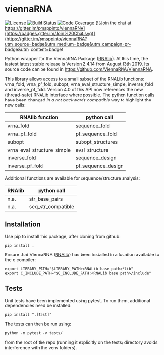 # viennaRNA

[![License](https://img.shields.io/badge/License-Apache%202.0-blue.svg)](https://opensource.org/licenses/Apache-2.0)
[![Build Status](https://travis-ci.org/pkpinto/viennaRNA.svg?branch=master)](https://travis-ci.org/pkpinto/viennaRNA)
[![Code Coverage](https://codecov.io/gh/pkpinto/viennaRNA/branch/master/graph/badge.svg)](https://codecov.io/gh/pkpinto/viennaRNA)
[![Join the chat at https://gitter.im/pmsppinto/viennaRNA](https://badges.gitter.im/Join%20Chat.svg)](https://gitter.im/pmsppinto/viennaRNA?utm_source=badge&utm_medium=badge&utm_campaign=pr-badge&utm_content=badge)

Python wrapper for the ViennaRNA Package ([RNAlib](https://www.tbi.univie.ac.at/RNA/)). At this time, the lastest latest stable release is Version 2.4.14 from August 13th 2019. Its source code can be found in https://github.com/ViennaRNA/ViennaRNA.

This library allows access to a small subset of the RNALib functions: vrna_fold, vrna_pf_fold, subopt, vrna_eval_structure_simple, inverse_fold and inverse_pf_fold. Version 4.0 of this API now references the new (thread-safe) RNALib interface where possible. The python function calls have been changed *in a not backwards compatible* way to highlight the new calls:

| RNAlib function             | python call          |
|-----------------------------|----------------------|
| vrna_fold                   |    sequence_fold     |
| vrna_pf_fold                | pf_sequence_fold     |
| subopt                      | subopt_structures    |
| vrna_eval_structure_simple  | eval_structure       |
| inverse_fold                |    sequence_design   |
| inverse_pf_fold             | pf_sequence_design   |

Additional functions are available for sequence/structure analysis:

| RNAlib               | python call         |
|----------------------|---------------------|
| n.a.                 | str_base_pairs      |
| n.a.                 | seq_str_compatible  |

## Installation

Use pip to install this package, after cloning from github:
```
pip install .
```

Ensure that ViennaRNA ([RNAlib](https://www.tbi.univie.ac.at/RNA/)) has been installed in a location available to the c compiler:
```
export LIBRARY_PATH="$LIBRARY_PATH:<RNALib base path>/lib"
export C_INCLUDE_PATH="$C_INCLUDE_PATH:<RNALib base path>/include"
```

## Tests

Unit tests have been implemented using pytest. To run them, additional dependencies need be installed:
```
pip install ".[test]"
```

The tests can then be run using:
```
python -m pytest -v tests/
```
from the root of the repo (running it explicitly on the tests/ directory avoids interference with the venv folders).
